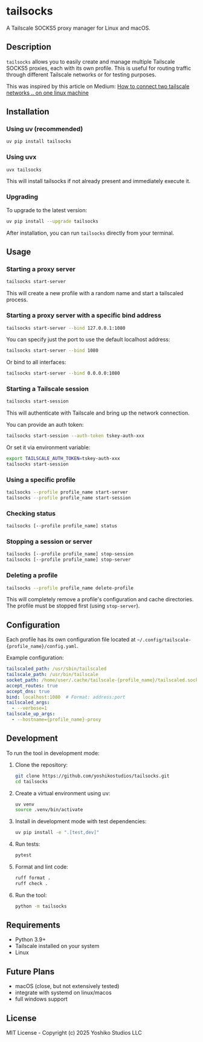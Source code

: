 # tailsocks

A Tailscale SOCKS5 proxy manager for Linux and macOS.

## Description

`tailsocks` allows you to easily create and manage multiple Tailscale SOCKS5 proxies, each with its own profile. This is useful for routing traffic through different Tailscale networks or for testing purposes.

This was inspired by this article on Medium: [How to connect two tailscale networks .. on one linux machine](https://medium.com/@nuyxwksnj/how-to-connect-to-two-tailscale-networks-home-and-work-on-one-linux-machine-06613b57ad67)



## Installation

### Using uv (recommended)

```bash
uv pip install tailsocks
```

### Using uvx

```bash
uvx tailsocks
```
This will install tailsocks if not already present and immediately execute it.

### Upgrading

To upgrade to the latest version:

```bash
uv pip install --upgrade tailsocks
```


After installation, you can run `tailsocks` directly from your terminal.

## Usage

### Starting a proxy server

```bash
tailsocks start-server
```

This will create a new profile with a random name and start a tailscaled process.

### Starting a proxy server with a specific bind address

```bash
tailsocks start-server --bind 127.0.0.1:1080
```

You can specify just the port to use the default localhost address:

```bash
tailsocks start-server --bind 1080
```

Or bind to all interfaces:

```bash
tailsocks start-server --bind 0.0.0.0:1080
```

### Starting a Tailscale session

```bash
tailsocks start-session
```

This will authenticate with Tailscale and bring up the network connection.

You can provide an auth token:

```bash
tailsocks start-session --auth-token tskey-auth-xxx
```

Or set it via environment variable:

```bash
export TAILSCALE_AUTH_TOKEN=tskey-auth-xxx
tailsocks start-session
```

### Using a specific profile

```bash
tailsocks --profile profile_name start-server
tailsocks --profile profile_name start-session
```

### Checking status

```bash
tailsocks [--profile profile_name] status
```

### Stopping a session or server

```bash
tailsocks [--profile profile_name] stop-session
tailsocks [--profile profile_name] stop-server
```

### Deleting a profile

```bash
tailsocks --profile profile_name delete-profile
```

This will completely remove a profile's configuration and cache directories. The profile must be stopped first (using `stop-server`).

## Configuration

Each profile has its own configuration file located at `~/.config/tailscale-{profile_name}/config.yaml`.

Example configuration:

```yaml
tailscaled_path: /usr/sbin/tailscaled
tailscale_path: /usr/bin/tailscale
socket_path: /home/user/.cache/tailscale-{profile_name}/tailscaled.sock
accept_routes: true
accept_dns: true
bind: localhost:1080  # Format: address:port
tailscaled_args:
  - --verbose=1
tailscale_up_args:
  - --hostname={profile_name}-proxy
```

## Development

To run the tool in development mode:

1. Clone the repository:
   ```bash
   git clone https://github.com/yoshikostudios/tailsocks.git
   cd tailsocks
   ```

2. Create a virtual environment using uv:
   ```bash
   uv venv
   source .venv/bin/activate
   ```

3. Install in development mode with test dependencies:
   ```bash
   uv pip install -e ".[test,dev]"
   ```

4. Run tests:
   ```bash
   pytest
   ```

5. Format and lint code:
   ```bash
   ruff format .
   ruff check .
   ```

6. Run the tool:
   ```bash
   python -m tailsocks
   ```

## Requirements

- Python 3.9+
- Tailscale installed on your system
- Linux

## Future Plans

 - macOS (close, but not extensively tested)
 - integrate with systemd on linux/macos
 - full windows support 

## License

MIT License - Copyright (c) 2025 Yoshiko Studios LLC
